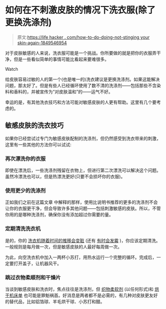 # 如何在不刺激皮肤的情况下洗衣服(除了更换洗涤剂)

> 原文:[https://life hacker . com/how-to-do-doing-not-stinging your skin-again-1849546954](https://lifehacker.com/how-to-do-laundry-without-irritating-your-skin-besides-1849546954)

对于皮肤敏感的人来说，洗衣服可能是一个挑战。你所要做的就是把你的衣服弄干净，但是一些看似简单的事情可能比看起来要难很多。

Watch

给皮肤容易过敏的人的第一个(也是唯一的)洗衣建议是更换洗涤剂。如果这能解决问题，那太好了。但是有些人已经循环使用了数不清的洗涤剂——包括那些不含染料和香料的，并被宣传为“对皮肤温和”的——运气不好。

幸运的是，有其他洗衣技巧和方法可能对敏感皮肤的人更有帮助。这里有几个要考虑的。

## 敏感皮肤的洗衣技巧

如果你已经尝试过专门为敏感皮肤配制的洗涤剂，但仍然感受到洗衣带来的刺激，这里有一些其他的方法你可以试试:

### 再次漂洗你的衣服

即使在漂洗后，一些洗涤剂残留在衣物上，但进行第二次漂洗可以解决这个问题。虽然冷漂洗也可以，但是热漂洗更好(只要不会损坏你的衣服)。

### 使用更少的洗涤剂

正如我们之前在这篇文章 中解释的那样，使用比说明书推荐的更多的洗涤剂不会让你的衣服更干净，但会导致许多其他问题——包括刺激敏感的皮肤。所以，不管你用的是哪种洗涤剂，确保你没有添加超过你需要的量。

### 定期清洗洗衣机

是的，你的 [洗衣机随着时间的推移会变脏](https://lifehacker.com/12-neglected-household-items-you-should-clean-more-ofte-1846588570/slides/4) (还有 [有时会发霉](https://lifehacker.com/how-to-kill-mold-in-your-washing-machine-1848972468) )，你应该定期清洗。一般规则是每月做一次，但是敏感皮肤的人最好每周做一次。

为此，向空洗衣机中加入一两杯小苏打，用热水运行一个完整的循环。完成后，一定要打开盖子，让机器风干。

### 跳过衣物柔顺剂和干燥片

当谈到敏感皮肤和洗衣时，焦点往往是洗涤剂，但 [织物柔软剂](https://lifehacker.com/fabric-softener-is-bullshit-1848628137) (以任何形式)和 [烘干机床单](https://lifehacker.com/dryer-sheets-suck-use-these-alternatives-instead-1847777116) 也可能是罪魁祸首。好消息是两者都不是必需的，有几种对皮肤更友好的替代品，比如铝箔球、羊毛烘干球、小苏打和醋。